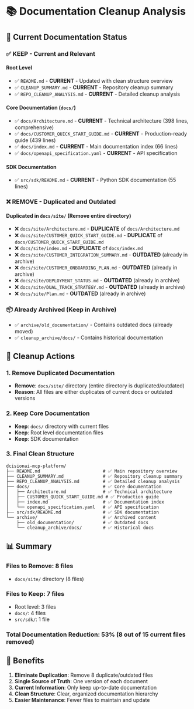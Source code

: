 # 📚 Documentation Cleanup Analysis

## 🎯 Current Documentation Status

### ✅ **KEEP - Current and Relevant**

#### Root Level
- ✅ `README.md` - **CURRENT** - Updated with clean structure overview
- ✅ `CLEANUP_SUMMARY.md` - **CURRENT** - Repository cleanup summary
- ✅ `REPO_CLEANUP_ANALYSIS.md` - **CURRENT** - Detailed cleanup analysis

#### Core Documentation (`docs/`)
- ✅ `docs/Architecture.md` - **CURRENT** - Technical architecture (398 lines, comprehensive)
- ✅ `docs/CUSTOMER_QUICK_START_GUIDE.md` - **CURRENT** - Production-ready guide (439 lines)
- ✅ `docs/index.md` - **CURRENT** - Main documentation index (66 lines)
- ✅ `docs/openapi_specification.yaml` - **CURRENT** - API specification

#### SDK Documentation
- ✅ `src/sdk/README.md` - **CURRENT** - Python SDK documentation (55 lines)

### ❌ **REMOVE - Duplicated and Outdated**

#### Duplicated in `docs/site/` (Remove entire directory)
- ❌ `docs/site/Architecture.md` - **DUPLICATE** of `docs/Architecture.md`
- ❌ `docs/site/CUSTOMER_QUICK_START_GUIDE.md` - **DUPLICATE** of `docs/CUSTOMER_QUICK_START_GUIDE.md`
- ❌ `docs/site/index.md` - **DUPLICATE** of `docs/index.md`
- ❌ `docs/site/CUSTOMER_INTEGRATION_SUMMARY.md` - **OUTDATED** (already in archive)
- ❌ `docs/site/CUSTOMER_ONBOARDING_PLAN.md` - **OUTDATED** (already in archive)
- ❌ `docs/site/DEPLOYMENT_STATUS.md` - **OUTDATED** (already in archive)
- ❌ `docs/site/DUAL_TRACK_STRATEGY.md` - **OUTDATED** (already in archive)
- ❌ `docs/site/Plan.md` - **OUTDATED** (already in archive)

### 📦 **Already Archived (Keep in Archive)**
- ✅ `archive/old_documentation/` - Contains outdated docs (already moved)
- ✅ `cleanup_archive/docs/` - Contains historical documentation

## 🧹 Cleanup Actions

### 1. Remove Duplicated Documentation
- **Remove**: `docs/site/` directory (entire directory is duplicated/outdated)
- **Reason**: All files are either duplicates of current docs or outdated versions

### 2. Keep Core Documentation
- **Keep**: `docs/` directory with current files
- **Keep**: Root level documentation files
- **Keep**: SDK documentation

### 3. Final Clean Structure
```
dcisionai-mcp-platform/
├── README.md                        # ✅ Main repository overview
├── CLEANUP_SUMMARY.md               # ✅ Repository cleanup summary
├── REPO_CLEANUP_ANALYSIS.md         # ✅ Detailed cleanup analysis
├── docs/                            # ✅ Core documentation
│   ├── Architecture.md              # ✅ Technical architecture
│   ├── CUSTOMER_QUICK_START_GUIDE.md # ✅ Production guide
│   ├── index.md                     # ✅ Documentation index
│   └── openapi_specification.yaml   # ✅ API specification
├── src/sdk/README.md                # ✅ SDK documentation
└── archive/                         # ✅ Archived content
    ├── old_documentation/           # ✅ Outdated docs
    └── cleanup_archive/docs/        # ✅ Historical docs
```

## 📊 Summary

### Files to Remove: 8 files
- `docs/site/` directory (8 files)

### Files to Keep: 7 files
- Root level: 3 files
- `docs/`: 4 files
- `src/sdk/`: 1 file

### Total Documentation Reduction: 53% (8 out of 15 current files removed)

## 🎯 Benefits

1. **Eliminate Duplication**: Remove 8 duplicate/outdated files
2. **Single Source of Truth**: One version of each document
3. **Current Information**: Only keep up-to-date documentation
4. **Clean Structure**: Clear, organized documentation hierarchy
5. **Easier Maintenance**: Fewer files to maintain and update

